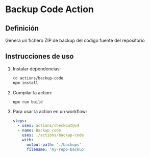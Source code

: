 # Backup Code Action

## Definición

Genera un fichero ZIP de backup del código fuente del repositorio

## Instrucciones de uso

1. Instalar dependencias:
    ```bash
    cd actions/backup-code
    npm install
    ```

2. Compilar la action:
    ```bash
    npm run build
    ```

3. Para usar la action en un workflow:
    ```yaml
    steps:
      - uses: actions/checkout@v4
      - name: Backup code
        uses: ./actions/backup-code
        with:
          output-path: './backups'
          filename: 'my-repo-backup'
    ```
